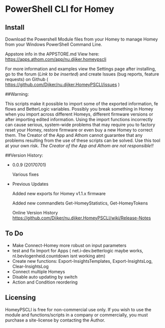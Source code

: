 # PowerShell CLI for Homey

## Install
Download the Powershell Module files from your Homey to manage Homey from your Windows PowerShell Command Line.

Appstore info in the APPSTORE.md View here: https://apps.athom.com/app/nu.dijker.homeypscli

For more information and examples view the Settings page after installing, go to the forum (*Link to be inserted*) and create Issues (bug reports, feature requests) on Github ( https://github.com/Dijker/nu.dijker.HomeyPSCLI/issues )  

##Warning:

This scripts make it possible to import some of the exported information, fe flows and BetterLogic variables. Possibly you break something in Homey when you import across different Homeys, different firmware versions or after importing edited information.
Using the import functions incorrectly can cause serious, system-wide problems that may require you to factory reset your Homey, restore firmware or even buy a new Homey to correct them. The Creator of the App and Athom cannot guarantee that any problems resulting from the use of these scripts can be solved. Use this tool at your own risk.
*The Creator of the App and Athom are not responsible!!*

##Version History:
* 0.0.9 (20170701)

  Various fixes

* Previous Updates

  Added new exports for Homey v1.1.x firmware

  Added new commandlets Get-HomeyStatistics, Get-HomeyTokens  

  Online Version History https://github.com/Dijker/nu.dijker.HomeyPSCLI/wiki/Release-Notes

## To Do
* Make Connect-Homey more robust on input parameters
* test and fix Import for Apps
	( net.i-dev.betterlogic maybe works, nl.bevlogenheid.countdown isnt working atm)
* Create new functions: Export-InsightsTemplates, Export-InsightsLog, Clear-InsightsLog
* Connect multiple Homeys
* Disable auto updating by switch
* Action and Condition reordering

## Licensing
HomeyPSCLI is free for non-commercial use only. If you wish to use the module and functions/scripts in a company or commercially, you must purchase a site-license by contacting the Author.
